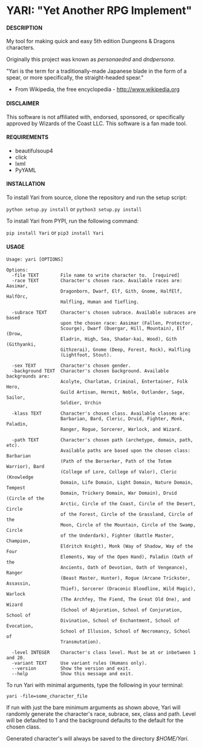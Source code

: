 # YARI: "Yet Another RPG Implement"


#### DESCRIPTION

My tool for making quick and easy 5th edition Dungeons & Dragons characters.

Originally this project was known as *personaednd* and *dndpersona*.

"Yari is the term for a traditionally-made Japanese blade in the form of a spear, or more specifically, the straight-headed spear."
 - From Wikipedia, the free encyclopedia - http://www.wikipedia.org

#### DISCLAIMER

This software is not affiliated with, endorsed, sponsored, or specifically approved
by Wizards of the Coast LLC. This software is a fan made tool.


#### REQUIREMENTS

  * beautifulsoup4
  * click
  * lxml
  * PyYAML


#### INSTALLATION

To install Yari from source, clone the repository and run the setup script:

```python setup.py install``` or ```python3 setup.py install```

To install Yari from PYPI, run the following command:

```pip install Yari``` or ```pip3 install Yari```


#### USAGE

```
Usage: yari [OPTIONS]

Options:
  -file TEXT        File name to write character to.  [required]
  -race TEXT        Character's chosen race. Available races are: Aasimar,
                    Dragonborn, Dwarf, Elf, Gith, Gnome, HalfElf, HalfOrc,
                    Halfling, Human and Tiefling.

  -subrace TEXT     Character's chosen subrace. Available subraces are based
                    upon the chosen race: Aasimar (Fallen, Protector,
                    Scourge), Dwarf (Duergar, Hill, Mountain), Elf (Drow,
                    Eladrin, High, Sea, Shadar-kai, Wood), Gith (Githyanki,
                    Githzerai), Gnome (Deep, Forest, Rock), Halfling
                    (Lightfoot, Stout).

  -sex TEXT         Character's chosen gender.
  -background TEXT  Character's chosen background. Available backgrounds are:
                    Acolyte, Charlatan, Criminal, Entertainer, Folk Hero,
                    Guild Artisan, Hermit, Noble, Outlander, Sage, Sailor,
                    Soldier, Urchin

  -klass TEXT       Character's chosen class. Available classes are:
                    Barbarian, Bard, Cleric, Druid, Fighter, Monk, Paladin,
                    Ranger, Rogue, Sorcerer, Warlock, and Wizard.

  -path TEXT        Character's chosen path (archetype, domain, path, etc).
                    Available paths are based upon the chosen class: Barbarian
                    (Path of the Berserker, Path of the Totem Warrior), Bard
                    (College of Lore, College of Valor), Cleric (Knowledge
                    Domain, Life Domain, Light Domain, Nature Domain, Tempest
                    Domain, Trickery Domain, War Domain), Druid (Circle of the
                    Arctic, Circle of the Coast, Circle of the Desert, Circle
                    of the Forest, Circle of the Grassland, Circle of the
                    Moon, Circle of the Mountain, Circle of the Swamp, Circle
                    of the Underdark), Fighter (Battle Master, Champion,
                    Eldritch Knight), Monk (Way of Shadow, Way of the Four
                    Elements, Way of the Open Hand), Paladin (Oath of the
                    Ancients, Oath of Devotion, Oath of Vengeance), Ranger
                    (Beast Master, Hunter), Rogue (Arcane Trickster, Assassin,
                    Thief), Sorcerer (Draconic Bloodline, Wild Magic), Warlock
                    (The Archfey, The Fiend, The Great Old One), and Wizard
                    (School of Abjuration, School of Conjuration, School of
                    Divination, School of Enchantment, School of Evocation,
                    School of Illusion, School of Necromancy, School of
                    Transmutation).

  -level INTEGER    Character's class level. Must be at or inbetween 1 and 20.
  -variant TEXT     Use variant rules (Humans only).
  --version         Show the version and exit.
  --help            Show this message and exit.
```

To run Yari with minimal arguments, type the following in your terminal:

    yari -file=some_character_file

If run with just the bare minimum arguments as shown above, Yari will randomly generate the character's race, subrace, sex, class and path. Level will be defaulted to 1 and the background defaults to the default for the chosen class.

Generated character's will always be saved to the directory *$HOME/Yari*.
